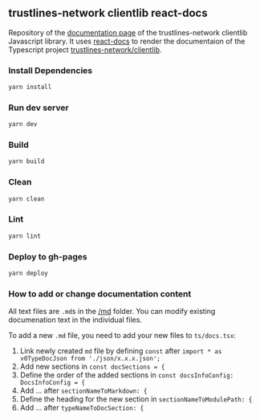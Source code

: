 ## trustlines-network clientlib react-docs

Repository of the [documentation page]() of the trustlines-network clientlib Javascript library. It uses [react-docs](https://github.com/0xProject/0x-monorepo/tree/development/packages/react-docs) to render the documentaion of the Typescript project [trustlines-network/clientlib](https://github.com/trustlines-network/clientlib).

### Install Dependencies

```bash
yarn install
```

### Run dev server

```bash
yarn dev
```

### Build

```bash
yarn build
```

### Clean

```bash
yarn clean
```

### Lint

```bash
yarn lint
```

### Deploy to gh-pages

```bash
yarn deploy
```

### How to add or change documentation content

All text files are `.md`s in the [/md](https://github.com/trustlines-network/clientlib-docs/tree/master/md) folder. You can modify existing documenation text in the individual files.

To add a new `.md` file, you need to add your new files to `ts/docs.tsx`:

1. Link newly created `md` file by defining `const` after `import * as v0TypeDocJson from './json/x.x.x.json';`
2. Add new sections in `const docSections = {`
3. Define the order of the added sections in `const docsInfoConfig: DocsInfoConfig = {`
4. Add ... after `sectionNameToMarkdown: {`
5. Define the heading for the new section in `sectionNameToModulePath: {`
6. Add ... after `typeNameToDocSection: {`


